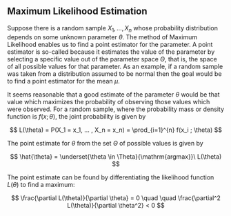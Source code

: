## Maximum Likelihood Estimation
Suppose there is a random sample $X_1, ... , X_n$ whose probability distribution depends on some unknown parameter $\theta$. The method of Maximum Likelihood enables us to find a point estimator for the parameter. A point estimator is so-called because it estimates the value of the parameter by selecting a specific value out of the parameter space $\Theta$, that is, the space of all possible values for that parameter. As an example, if a random sample was taken from a distribution assumed to be normal then the goal would be to find a point estimator for the mean $\mu$. 

It seems reasonable that a good estimate of the parameter $\theta$ would be that value which maximizes the probability of observing those values which were observed. For a random sample, where the probability mass or density function is $f(x ; \theta)$, the joint probability is given by

$$
    L(\theta) = P(X_1 = x_1, ... , X_n = x_n) = \prod_{i=1}^{n} f(x_i ; \theta)
$$

The point estimate for $\theta$ from the set $\Theta$ of possible values is given by

$$
    \hat{\theta} = \underset{\theta \in \Theta}{\mathrm{argmax}}\ L(\theta)
$$

The point estimate can be found by differentiating the likelihood function $L(\theta)$ to find a maximum:

$$
    \frac{\partial L(\theta)}{\partial \theta} = 0 \quad \quad \frac{\partial^2 L(\theta)}{\partial \theta^2} < 0
$$

